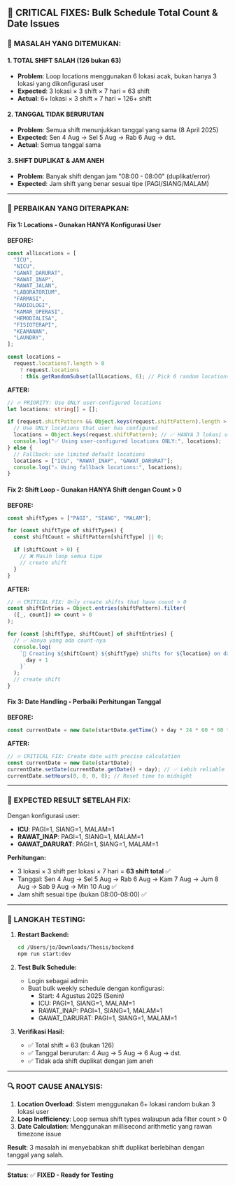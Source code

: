 ## 🚨 CRITICAL FIXES: Bulk Schedule Total Count & Date Issues

### 🐛 **MASALAH YANG DITEMUKAN:**

#### 1. **TOTAL SHIFT SALAH (126 bukan 63)**

- **Problem**: Loop locations menggunakan 6 lokasi acak, bukan hanya 3 lokasi yang dikonfigurasi user
- **Expected**: 3 lokasi × 3 shift × 7 hari = 63 shift
- **Actual**: 6+ lokasi × 3 shift × 7 hari = 126+ shift

#### 2. **TANGGAL TIDAK BERURUTAN**

- **Problem**: Semua shift menunjukkan tanggal yang sama (8 April 2025)
- **Expected**: Sen 4 Aug → Sel 5 Aug → Rab 6 Aug → dst.
- **Actual**: Semua tanggal sama

#### 3. **SHIFT DUPLIKAT & JAM ANEH**

- **Problem**: Banyak shift dengan jam "08:00 - 08:00" (duplikat/error)
- **Expected**: Jam shift yang benar sesuai tipe (PAGI/SIANG/MALAM)

---

### 🔧 **PERBAIKAN YANG DITERAPKAN:**

#### **Fix 1: Locations - Gunakan HANYA Konfigurasi User**

**BEFORE:**

```typescript
const allLocations = [
  "ICU",
  "NICU",
  "GAWAT_DARURAT",
  "RAWAT_INAP",
  "RAWAT_JALAN",
  "LABORATORIUM",
  "FARMASI",
  "RADIOLOGI",
  "KAMAR_OPERASI",
  "HEMODIALISA",
  "FISIOTERAPI",
  "KEAMANAN",
  "LAUNDRY",
];

const locations =
  request.locations?.length > 0
    ? request.locations
    : this.getRandomSubset(allLocations, 6); // Pick 6 random locations ❌
```

**AFTER:**

```typescript
// 🔥 PRIORITY: Use ONLY user-configured locations
let locations: string[] = [];

if (request.shiftPattern && Object.keys(request.shiftPattern).length > 0) {
  // Use ONLY locations that user has configured
  locations = Object.keys(request.shiftPattern); // ✅ HANYA 3 lokasi user
  console.log("✅ Using user-configured locations ONLY:", locations);
} else {
  // Fallback: use limited default locations
  locations = ["ICU", "RAWAT_INAP", "GAWAT_DARURAT"];
  console.log("⚠️ Using fallback locations:", locations);
}
```

#### **Fix 2: Shift Loop - Gunakan HANYA Shift dengan Count > 0**

**BEFORE:**

```typescript
const shiftTypes = ["PAGI", "SIANG", "MALAM"];

for (const shiftType of shiftTypes) {
  const shiftCount = shiftPattern[shiftType] || 0;

  if (shiftCount > 0) {
    // ❌ Masih loop semua tipe
    // create shift
  }
}
```

**AFTER:**

```typescript
// 🔥 CRITICAL FIX: Only create shifts that have count > 0
const shiftEntries = Object.entries(shiftPattern).filter(
  ([_, count]) => count > 0
);

for (const [shiftType, shiftCount] of shiftEntries) {
  // ✅ Hanya yang ada count-nya
  console.log(
    `📅 Creating ${shiftCount} ${shiftType} shifts for ${location} on day ${
      day + 1
    }`
  );
  // create shift
}
```

#### **Fix 3: Date Handling - Perbaiki Perhitungan Tanggal**

**BEFORE:**

```typescript
const currentDate = new Date(startDate.getTime() + day * 24 * 60 * 60 * 1000); // ❌ Rawan timezone issue
```

**AFTER:**

```typescript
// 🔥 CRITICAL FIX: Create date with precise calculation
const currentDate = new Date(startDate);
currentDate.setDate(currentDate.getDate() + day); // ✅ Lebih reliable
currentDate.setHours(0, 0, 0, 0); // Reset time to midnight
```

---

### 🎯 **EXPECTED RESULT SETELAH FIX:**

Dengan konfigurasi user:

- **ICU**: PAGI=1, SIANG=1, MALAM=1
- **RAWAT_INAP**: PAGI=1, SIANG=1, MALAM=1
- **GAWAT_DARURAT**: PAGI=1, SIANG=1, MALAM=1

**Perhitungan:**

- 3 lokasi × 3 shift per lokasi × 7 hari = **63 shift total** ✅
- Tanggal: Sen 4 Aug → Sel 5 Aug → Rab 6 Aug → Kam 7 Aug → Jum 8 Aug → Sab 9 Aug → Min 10 Aug ✅
- Jam shift sesuai tipe (bukan 08:00-08:00) ✅

---

### 🚀 **LANGKAH TESTING:**

1. **Restart Backend:**

   ```bash
   cd /Users/jo/Downloads/Thesis/backend
   npm run start:dev
   ```

2. **Test Bulk Schedule:**

   - Login sebagai admin
   - Buat bulk weekly schedule dengan konfigurasi:
     - Start: 4 Agustus 2025 (Senin)
     - ICU: PAGI=1, SIANG=1, MALAM=1
     - RAWAT_INAP: PAGI=1, SIANG=1, MALAM=1
     - GAWAT_DARURAT: PAGI=1, SIANG=1, MALAM=1

3. **Verifikasi Hasil:**
   - ✅ Total shift = 63 (bukan 126)
   - ✅ Tanggal berurutan: 4 Aug → 5 Aug → 6 Aug → dst.
   - ✅ Tidak ada shift duplikat dengan jam aneh

---

### 🔍 **ROOT CAUSE ANALYSIS:**

1. **Location Overload**: Sistem menggunakan 6+ lokasi random bukan 3 lokasi user
2. **Loop Inefficiency**: Loop semua shift types walaupun ada filter count > 0
3. **Date Calculation**: Menggunakan millisecond arithmetic yang rawan timezone issue

**Result**: 3 masalah ini menyebabkan shift duplikat berlebihan dengan tanggal yang salah.

---

**Status**: ✅ **FIXED - Ready for Testing**
